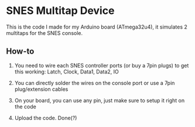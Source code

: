 # SNES Multitap Device

This is the code I made for my Arduino board (ATmega32u4), it simulates 2 multitaps for the SNES console.


## How-to

1. You need to wire each SNES controller ports (or buy a 7pin plugs) to get this working: Latch, Clock, Data1, Data2, IO

2. You can directly solder the wires on the console port or use a 7pin plug/extension cables

3. On your board, you can use any pin, just make sure to setup it right on the code

4. Upload the code. Done(?)